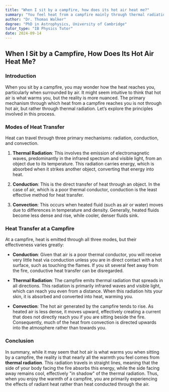 ```yaml
---
title: "When I sit by a campfire, how does its hot air heat me?"
summary: "You feel heat from a campfire mainly through thermal radiation, not hot air. The fire emits infrared waves and visible light that directly warm you. Convection carries heat upwards, while conduction is negligible at a distance."
author: "Dr. Thomas Walker"
degree: "PhD in Astrophysics, University of Cambridge"
tutor_type: "IB Physics Tutor"
date: 2024-09-14
---
```


## When I Sit by a Campfire, How Does Its Hot Air Heat Me?

### Introduction

When you sit by a campfire, you may wonder how the heat reaches you, particularly when surrounded by air. It might seem intuitive to think that hot air is what warms you, but the reality is more nuanced. The primary mechanism through which heat from a campfire reaches you is not through hot air, but rather through thermal radiation. Let’s explore the principles involved in this process.

### Modes of Heat Transfer

Heat can travel through three primary mechanisms: radiation, conduction, and convection.

1. **Thermal Radiation**: This involves the emission of electromagnetic waves, predominantly in the infrared spectrum and visible light, from an object due to its temperature. This radiation carries energy, which is absorbed when it strikes another object, converting that energy into heat.

2. **Conduction**: This is the direct transfer of heat through an object. In the case of air, which is a poor thermal conductor, conduction is the least effective method for heat transfer.

3. **Convection**: This occurs when heated fluid (such as air or water) moves due to differences in temperature and density. Generally, heated fluids become less dense and rise, while cooler, denser fluids sink.

### Heat Transfer at a Campfire

At a campfire, heat is emitted through all three modes, but their effectiveness varies greatly:

- **Conduction**: Given that air is a poor thermal conductor, you will receive very little heat via conduction unless you are in direct contact with a hot surface, such as touching the flames. If you sit several feet away from the fire, conductive heat transfer can be disregarded.

- **Thermal Radiation**: The campfire emits thermal radiation that spreads in all directions. This radiation is primarily infrared waves and visible light, which can reach you even from a distance. When this radiation hits your skin, it is absorbed and converted into heat, warming you.

- **Convection**: The hot air generated by the campfire tends to rise. As heated air is less dense, it moves upward, effectively creating a current that does not directly reach you if you are sitting beside the fire. Consequently, much of the heat from convection is directed upwards into the atmosphere rather than towards you.

### Conclusion

In summary, while it may seem that hot air is what warms you when sitting by a campfire, the reality is that nearly all the warmth you feel comes from **thermal radiation**. This radiation travels in straight lines, meaning that the side of your body facing the fire absorbs this energy, while the side facing away remains cool, effectively "in shadow" of the thermal radiation. Thus, when you enjoy the warmth of a campfire, you are primarily experiencing the effects of radiant heat rather than heat conducted through the air.
    